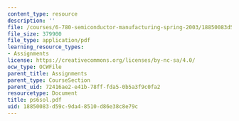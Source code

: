```yaml
---
content_type: resource
description: ''
file: /courses/6-780-semiconductor-manufacturing-spring-2003/18850083d59c9da48510d86e38c8e79c_ps6sol.pdf
file_size: 379900
file_type: application/pdf
learning_resource_types:
- Assignments
license: https://creativecommons.org/licenses/by-nc-sa/4.0/
ocw_type: OCWFile
parent_title: Assignments
parent_type: CourseSection
parent_uid: 72416ae2-e41b-78ff-fda5-0b5a3f9c0fa2
resourcetype: Document
title: ps6sol.pdf
uid: 18850083-d59c-9da4-8510-d86e38c8e79c
---
```

